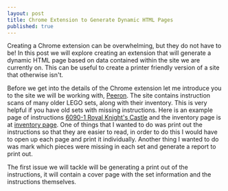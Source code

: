 ```yaml
---
layout: post
title: Chrome Extension to Generate Dynamic HTML Pages
published: true
---
```


Creating a Chrome extension can be overwhelming, but they do not have
to be!  In this post we will explore creating an extension that will
generate a dynamic HTML page based on data contained within 
the site we are currently on.  This can be useful to create a printer
friendly version of a site that otherwise isn't.

Before we get into the details of the Chrome extension let me introduce
you to the site we will be working with, [Peeron](http://peeron.com). The
site contains instruction scans of many older LEGO sets, along with their
inventory.  This is very helpful if you have old sets with missing instructions.
Here is an example page of instructions [6090-1 Royal Knight's Castle](http://peeron.com/cgi-bin/invcgis/scans/6090-1/?ct=1)
and the inventory page is at [inventory page](http://peeron.com/inv/sets/6090-1).
One of things that I wanted to do was print out the instructions so that they are
easier to read, in order to do this I would have to open up each page and print 
it individually. Another thing I wanted to do was mark which pieces were missing in 
each set and generate a report to print out.

The first issue we will tackle will be generating a print out of the instructions, it will
contain a cover page with the set information and the instructions themselves.

